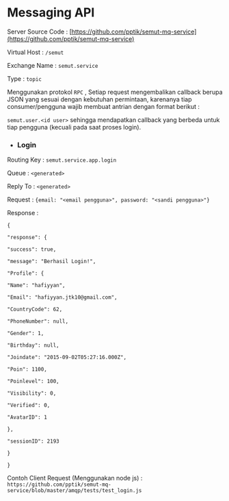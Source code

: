 # Messaging API

Server Source Code : [https://github.com/pptik/semut-mq-service](https://github.com/pptik/semut-mq-service)

Virtual Host : `/semut`

Exchange Name : `semut.service`

Type : `topic`

Menggunakan protokol `RPC` , Setiap request mengembalikan callback berupa JSON yang sesuai dengan kebutuhan permintaan, karenanya tiap consumer/pengguna wajib membuat antrian dengan format berikut :

`semut.user.<id user>` sehingga mendapatkan callback yang berbeda untuk tiap pengguna \(kecuali pada saat proses login\).

* ### Login

Routing Key : `semut.service.app.login`

Queue : `<generated>`

Reply To :  `<generated>`

Request : `{email: "<email pengguna>", password: "<sandi pengguna>"}`

Response :

`{`

`"response": {`

`"success": true,`

`"message": "Berhasil Login!",`

`"Profile": {`

`"Name": "hafiyyan",`

`"Email": "hafiyyan.jtk10@gmail.com",`

`"CountryCode": 62,`

`"PhoneNumber": null,`

`"Gender": 1,`

`"Birthday": null,`

`"Joindate": "2015-09-02T05:27:16.000Z",`

`"Poin": 1100,`

`"Poinlevel": 100,`

`"Visibility": 0,`

`"Verified": 0,`

`"AvatarID": 1`

`},`

`"sessionID": 2193`

`}`

`}`

Contoh Client Request \(Menggunakan node js\) : `https://github.com/pptik/semut-mq-service/blob/master/amqp/tests/test_login.js`

